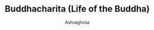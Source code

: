 ---
title: "Buddhacharita (Life of the Buddha)"
author: ["Ashvaghosa"]
year: 100
language: ["Sanskrit", "English"]
genre: ["Epic Poetry", "Buddhist Literature", "Religious Texts", "Classical Literature"]
description: "Ashvaghosa's Buddhacharita represents the first complete literary biography of Buddha, presenting his life through Sanskrit mahakavya form with poetic excellence rivaling classical secular epics while conveying profound Buddhist teachings. Composed around 1st-2nd century CE, this masterwork of 28 cantos (17 surviving in Sanskrit, remainder preserved through Chinese-Tibetan translations) narrates Buddha's journey from princely luxury through renunciation to enlightenment and teaching ministry. The epic employs Kalidasa-level poetic sophistication—elaborate metaphors, psychological insight, philosophical depth—demonstrating that Buddhist themes could inspire literary art equaling secular poetry. Beyond biographical narrative, Ashvaghosa presents Buddhist philosophy accessibly: suffering's universality, desire as suffering's cause, renunciation's necessity, meditation's transformative power, and enlightenment as liberation. The work influenced Buddhist literature across Asia, inspiring biographical traditions in multiple languages, while proving Buddhist Sanskrit poetry's artistic legitimacy. E.H. Johnston's critical edition and translation introduced this masterpiece to modern scholarship, revealing early Buddhist community's literary sophistication and Ashvaghosa's genius combining religious devotion with poetic artistry."
collections: ['buddhist-texts', 'epic-poetry', 'religious-texts', 'classical-literature', 'devotional-poetry']
sources:
  - name: "Internet Archive (E.H. Johnston translation)"
    url: "https://archive.org/details/buddhacarita00asuoft"
    type: "other"
  - name: "Sacred Books of the East (E.B. Cowell translation)"
    url: "https://www.sacred-texts.com/bud/sbe49/index.htm"
    type: "other"
references:
  - name: "Wikipedia: Buddhacharita"
    url: "https://en.wikipedia.org/wiki/Buddhacharita"
    type: "wikipedia"
  - name: "Wikipedia: Ashvaghosa"
    url: "https://en.wikipedia.org/wiki/A%C5%9Bvagho%E1%B9%A3a"
    type: "wikipedia"
  - name: "Wikipedia: Gautama Buddha"
    url: "https://en.wikipedia.org/wiki/Gautama_Buddha"
    type: "wikipedia"
  - name: "Wikipedia: Buddhist poetry"
    url: "https://en.wikipedia.org/wiki/Buddhist_poetry"
    type: "wikipedia"
  - name: "Open Library: Buddhacharita (Life of the"
    url: "https://openlibrary.org/search?q=Buddhacharita+Life+of+the+Buddha+year+Ashvaghosa"
    type: "other"
featured: false
publishDate: 2025-10-30
tags: ['classical-literature', 'poetry-collection', 'epic', 'buddhism', 'religious']
---